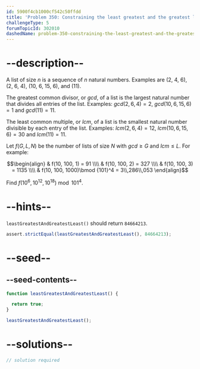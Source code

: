 ```yaml
---
id: 5900f4cb1000cf542c50ffdd
title: 'Problem 350: Constraining the least greatest and the greatest least'
challengeType: 5
forumTopicId: 302010
dashedName: problem-350-constraining-the-least-greatest-and-the-greatest-least
---
```


# --description--

A list of size $n$ is a sequence of $n$ natural numbers. Examples are (2, 4, 6), (2, 6, 4), (10, 6, 15, 6), and (11).

The greatest common divisor, or $gcd$, of a list is the largest natural number that divides all entries of the list. Examples: $gcd(2, 6, 4) = 2$, $gcd(10, 6, 15, 6) = 1$ and $gcd(11) = 11$.

The least common multiple, or $lcm$, of a list is the smallest natural number divisible by each entry of the list. Examples: $lcm(2, 6, 4) = 12$, $lcm(10, 6, 15, 6) = 30$ and $lcm(11) = 11$.

Let $f(G, L, N)$ be the number of lists of size $N$ with $gcd ≥ G$ and $lcm ≤ L$. For example:

$$\begin{align}
  & f(10, 100, 1) = 91 \\\\
  & f(10, 100, 2) = 327 \\\\
  & f(10, 100, 3) = 1135 \\\\
  & f(10, 100, 1000)\bmod {101}^4 = 3\\,286\\,053
\end{align}$$

Find $f({10}^6, {10}^{12}, {10}^{18})\bmod {101}^4$.

# --hints--

`leastGreatestAndGreatestLeast()` should return `84664213`.

```js
assert.strictEqual(leastGreatestAndGreatestLeast(), 84664213);
```

# --seed--

## --seed-contents--

```js
function leastGreatestAndGreatestLeast() {

  return true;
}

leastGreatestAndGreatestLeast();
```

# --solutions--

```js
// solution required
```

